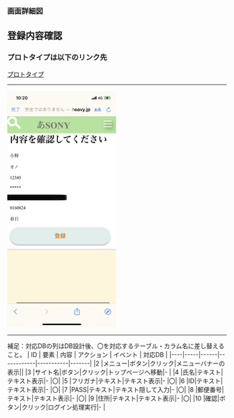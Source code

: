 ### 画面詳細図
## 登録内容確認
### プロトタイプは以下のリンク先
[プロトタイプ](https://www.figma.com/file/5bAHMcKrDB8THLNT72si3d/%E7%94%BB%E9%9D%A2?node-id=0%3A1)
*****
<img src="./image/kakuninn.png" width="250">

*****

補足：対応DBの列はDB設計後、〇を対応するテーブル・カラム名に差し替えること。
| ID | 要素 | 内容 | アクション | イベント | 対応DB |
|----|-----|------|------------|-----------|-------|
|2   |メニュー|ボタン|クリック|メニューバナーの表示||
|3   |サイト名|ボタン|クリック|トップページへ移動|-       |
|4   |氏名|テキスト|テキスト表示|-       |〇|
|5   |フリガナ|テキスト|テキスト表示|-       |〇|
|6   |ID|テキスト|テキスト表示|-       |〇|
|7   |PASS|テキスト|テキスト隠して入力|-       |〇|
|8   |郵便番号|テキスト|テキスト表示|-       |〇|
|9   |住所|テキスト|テキスト表示|-       |〇|
|10   |確認|ボタン|クリック|ログイン処理実行|-       |
